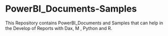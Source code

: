 # PowerBI_Documents-Samples
This Repository contains PowerBI_Documents and Samples that can help in the Develop of Reports with Dax, M , Python and R.
